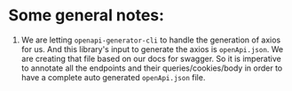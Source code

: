 # Some general notes:

1. We are letting `openapi-generator-cli` to handle the generation of axios for us. And this library's input to generate the axios is `openApi.json`. We are creating that file based on our docs for swagger. So it is imperative to annotate all the endpoints and their queries/cookies/body in order to have a complete auto generated `openApi.json` file.
